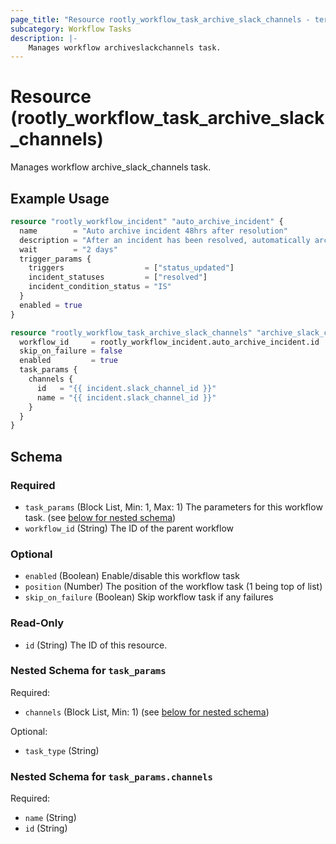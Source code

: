 ```yaml
---
page_title: "Resource rootly_workflow_task_archive_slack_channels - terraform-provider-rootly"
subcategory: Workflow Tasks
description: |-
    Manages workflow archiveslackchannels task.
---
```


# Resource (rootly_workflow_task_archive_slack_channels)

Manages workflow archive_slack_channels task.

## Example Usage

```terraform
resource "rootly_workflow_incident" "auto_archive_incident" {
  name        = "Auto archive incident 48hrs after resolution"
  description = "After an incident has been resolved, automatically archive the channel after 48 hours."
  wait        = "2 days"
  trigger_params {
    triggers                  = ["status_updated"]
    incident_statuses         = ["resolved"]
    incident_condition_status = "IS"
  }
  enabled = true
}

resource "rootly_workflow_task_archive_slack_channels" "archive_slack_channels" {
  workflow_id     = rootly_workflow_incident.auto_archive_incident.id
  skip_on_failure = false
  enabled         = true
  task_params {
    channels {
      id   = "{{ incident.slack_channel_id }}"
      name = "{{ incident.slack_channel_id }}"
    }
  }
}
```

<!-- schema generated by tfplugindocs -->
## Schema

### Required

- `task_params` (Block List, Min: 1, Max: 1) The parameters for this workflow task. (see [below for nested schema](#nestedblock--task_params))
- `workflow_id` (String) The ID of the parent workflow

### Optional

- `enabled` (Boolean) Enable/disable this workflow task
- `position` (Number) The position of the workflow task (1 being top of list)
- `skip_on_failure` (Boolean) Skip workflow task if any failures

### Read-Only

- `id` (String) The ID of this resource.

<a id="nestedblock--task_params"></a>
### Nested Schema for `task_params`

Required:

- `channels` (Block List, Min: 1) (see [below for nested schema](#nestedblock--task_params--channels))

Optional:

- `task_type` (String)

<a id="nestedblock--task_params--channels"></a>
### Nested Schema for `task_params.channels`

Required:

- `name` (String)
- `id` (String)
